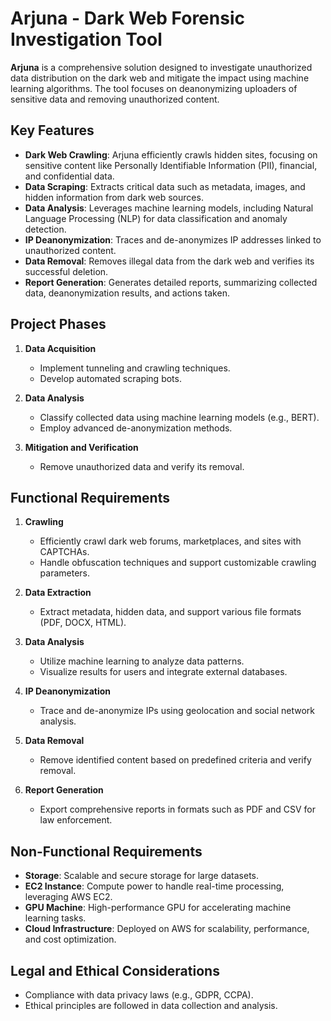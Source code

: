 # Arjuna - Dark Web Forensic Investigation Tool

**Arjuna** is a comprehensive solution designed to investigate unauthorized data distribution on the dark web and mitigate the impact using machine learning algorithms. The tool focuses on deanonymizing uploaders of sensitive data and removing unauthorized content.

## Key Features

- **Dark Web Crawling**: Arjuna efficiently crawls hidden sites, focusing on sensitive content like Personally Identifiable Information (PII), financial, and confidential data.
- **Data Scraping**: Extracts critical data such as metadata, images, and hidden information from dark web sources.
- **Data Analysis**: Leverages machine learning models, including Natural Language Processing (NLP) for data classification and anomaly detection.
- **IP Deanonymization**: Traces and de-anonymizes IP addresses linked to unauthorized content.
- **Data Removal**: Removes illegal data from the dark web and verifies its successful deletion.
- **Report Generation**: Generates detailed reports, summarizing collected data, deanonymization results, and actions taken.

## Project Phases

1. **Data Acquisition**
   - Implement tunneling and crawling techniques.
   - Develop automated scraping bots.
   
2. **Data Analysis**
   - Classify collected data using machine learning models (e.g., BERT).
   - Employ advanced de-anonymization methods.

3. **Mitigation and Verification**
   - Remove unauthorized data and verify its removal.

## Functional Requirements

1. **Crawling**
   - Efficiently crawl dark web forums, marketplaces, and sites with CAPTCHAs.
   - Handle obfuscation techniques and support customizable crawling parameters.
   
2. **Data Extraction**
   - Extract metadata, hidden data, and support various file formats (PDF, DOCX, HTML).
   
3. **Data Analysis**
   - Utilize machine learning to analyze data patterns.
   - Visualize results for users and integrate external databases.

4. **IP Deanonymization**
   - Trace and de-anonymize IPs using geolocation and social network analysis.

5. **Data Removal**
   - Remove identified content based on predefined criteria and verify removal.

6. **Report Generation**
   - Export comprehensive reports in formats such as PDF and CSV for law enforcement.

## Non-Functional Requirements

- **Storage**: Scalable and secure storage for large datasets.
- **EC2 Instance**: Compute power to handle real-time processing, leveraging AWS EC2.
- **GPU Machine**: High-performance GPU for accelerating machine learning tasks.
- **Cloud Infrastructure**: Deployed on AWS for scalability, performance, and cost optimization.

## Legal and Ethical Considerations

- Compliance with data privacy laws (e.g., GDPR, CCPA).
- Ethical principles are followed in data collection and analysis.


